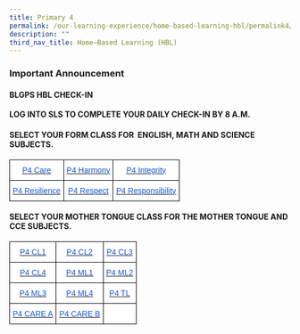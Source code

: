 ```yaml
---
title: Primary 4
permalink: /our-learning-experience/home-based-learning-hbl/permalink4/
description: ""
third_nav_title: Home–Based Learning (HBL)
---
```

### Important&nbsp;Announcement


#### BLGPS HBL CHECK-IN

**LOG INTO SLS TO COMPLETE YOUR DAILY CHECK-IN BY 8 A.M.**

#### SELECT YOUR FORM CLASS FOR&nbsp;&nbsp;ENGLISH, MATH AND SCIENCE SUBJECTS.

<style type="text/css">
.tg  {border-collapse:collapse;border-spacing:0;}
.tg td{border-color:black;border-style:solid;border-width:1px;font-family:Arial, sans-serif;font-size:14px;
  overflow:hidden;padding:10px 5px;word-break:normal;}
.tg th{border-color:black;border-style:solid;border-width:1px;font-family:Arial, sans-serif;font-size:14px;
  font-weight:normal;overflow:hidden;padding:10px 5px;word-break:normal;}
.tg .tg-db9x{background-color:#FFF;color:#15C;text-align:center;text-decoration:underline;vertical-align:top}
</style>
<table class="tg">
<thead>
  <tr>
    <th class="tg-db9x"><a href="https://docs.google.com/document/d/145IDOjWk2u_MwbP9JHvDFAvwiNa4I60z/edit?usp=sharing&amp;ouid=105417872371350287373&amp;rtpof=true&amp;sd=true"><span style="color:#15C;background-color:transparent">P4 Care</span></a></th>
    <th class="tg-db9x"><a href="https://docs.google.com/document/d/1tPRS8oye1d4n6_dRQg4u2VlBUv9QhqD7/edit?usp=sharing&amp;ouid=105417872371350287373&amp;rtpof=true&amp;sd=true"><span style="color:#15C;background-color:transparent">P4 Harmony</span></a></th>
    <th class="tg-db9x"><a href="https://docs.google.com/document/d/1z24SFbvJqhZX7fW9bOKSmZyAvoipy-3s/edit"><span style="color:#15C;background-color:transparent">P4 Integrity</span></a></th>
  </tr>
</thead>
<tbody>
  <tr>
    <td class="tg-db9x"><a href="https://docs.google.com/document/d/1Vges6EJGKgzS-ybrO6vVJ3wmYzD8_mkP/edit?usp=sharing&amp;ouid=105417872371350287373&amp;rtpof=true&amp;sd=true"><span style="color:#15C;background-color:transparent">P4 Resilience</span></a></td>
    <td class="tg-db9x"><a href="https://docs.google.com/document/d/1kRK4o989JowtJOXLJp1JEjjTTk-Oz2sULnIa7J-Ur6c/edit"><span style="color:#15C;background-color:transparent">P4 Respect</span></a></td>
    <td class="tg-db9x"><a href="https://docs.google.com/document/d/1JkpBuJJtK0oFwZRfT17CjAT7ZkOpGtSsxLClQmoZlG0/edit"><span style="color:#15C;background-color:transparent">P4 Responsibility</span></a></td>
  </tr>
</tbody>
</table>

#### SELECT YOUR MOTHER TONGUE CLASS FOR THE MOTHER TONGUE AND CCE SUBJECTS.

<style type="text/css">
.tg  {border-collapse:collapse;border-spacing:0;}
.tg td{border-color:black;border-style:solid;border-width:1px;font-family:Arial, sans-serif;font-size:14px;
  overflow:hidden;padding:10px 5px;word-break:normal;}
.tg th{border-color:black;border-style:solid;border-width:1px;font-family:Arial, sans-serif;font-size:14px;
  font-weight:normal;overflow:hidden;padding:10px 5px;word-break:normal;}
.tg .tg-db9x{background-color:#FFF;color:#15C;text-align:center;text-decoration:underline;vertical-align:top}
.tg .tg-ktyi{background-color:#FFF;text-align:left;vertical-align:top}
</style>
<table class="tg">
<thead>
  <tr>
    <th class="tg-db9x"><a href="https://docs.google.com/document/d/1V1oGV1DcE0eS8Gp80_1ngsYGhQhaiM3f9qD-H9lMpYQ/edit"><span style="color:#15C;background-color:transparent">P4 CL1</span></a></th>
    <th class="tg-db9x"><a href="https://docs.google.com/document/d/1KtzDhy841vehaKyjo42MwRJ3BQTBsg1AIpYprsl0yP0/edit"><span style="color:#15C;background-color:transparent">P4 CL2</span></a></th>
    <th class="tg-db9x"><a href="https://docs.google.com/document/d/1MjiV-CnXETROqDLnvLLk_p_YegfFAiqzluC1dpt7Iwo/edit"><span style="color:#15C;background-color:transparent">P4 CL3</span></a></th>
  </tr>
</thead>
<tbody>
  <tr>
    <td class="tg-db9x"><a href="https://docs.google.com/document/d/12zJSIZwHBiPEENNAGwVdf09NRyXBsyQ5zJKN3tXUzmI/edit"><span style="color:#15C;background-color:transparent">P4 CL4</span></a></td>
    <td class="tg-db9x"><a href="https://docs.google.com/document/d/1t7VAwfkO3xVvHiBJo50NHB0Qkk3RyYRXoTbi1B0DRFg/edit"><span style="color:#15C;background-color:transparent">P4 ML1</span></a></td>
    <td class="tg-db9x"><a href="https://docs.google.com/document/d/1OWuDNS69JmzPUbMmyAaCFlmWfuSX_y1sHQTBWVexZII/edit"><span style="color:#15C;background-color:transparent">P4 ML2</span></a></td>
  </tr>
  <tr>
    <td class="tg-db9x"><a href="https://docs.google.com/document/d/1YquFoE6aIVyz1ZBVEiu7ZsfWTBzZ36xYIRWHMgFnsss/edit"><span style="color:#15C;background-color:transparent">P4 ML3</span></a></td>
    <td class="tg-db9x"><a href="https://docs.google.com/document/d/1L8Htc2Dsjp1jfEewkDsYsA1sYWpT7u0_YxqHHQ3ajvA/edit"><span style="color:#15C;background-color:transparent">P4 ML4</span></a></td>
    <td class="tg-db9x"><a href="https://docs.google.com/document/d/1qIGjvqEwTdDAwlbD-5t7ksXMVyjzXMey2GuTgg8cphc/edit"><span style="color:#15C;background-color:transparent">P4 TL</span></a></td>
  </tr>
  <tr>
    <td class="tg-db9x"><a href="https://docs.google.com/document/d/1FpmRzDtDhXAwCRvWzH1Y1-kh_PBuDqczpjU5eZAWPA8/edit"><span style="color:#15C;background-color:transparent">P4 CARE A</span></a></td>
    <td class="tg-db9x"><a href="https://docs.google.com/document/d/1wJ0xOxkFmD1szWl80E1YDvj9ehBBFkh09UFfEAscjBc/edit"><span style="color:#15C;background-color:transparent">P4 CARE B</span></a></td>
    <td class="tg-ktyi"></td>
  </tr>
</tbody>
</table>